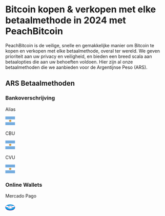 <body class="payment-methods-page">

# Bitcoin kopen & verkopen met elke betaalmethode in 2024 met PeachBitcoin

PeachBitcoin is de veilige, snelle en gemakkelijke manier om Bitcoin te kopen en verkopen met elke betaalmethode, overal ter wereld. We geven prioriteit aan uw privacy en veiligheid, en bieden een breed scala aan betaalopties die aan uw behoeften voldoen. Hier zijn al onze betaalmethoden die we aanbieden voor de Argentijnse Peso (ARS).

## ARS Betaalmethoden

### Bankoverschrijving

<div class="payment-grid">
    <div class="payment-grid-item">
        <p>Alias</p> 
        <img src="/img/faq/logoimg/argentine.png" width="30px" height="27px" alt="Bitcoin kopen met Alias, Bitcoin verkopen met Alias">
    </div>
    <div class="payment-grid-item">
        <p>CBU</p> 
        <img src="/img/faq/logoimg/argentine.png" width="30px" height="27px" alt="Bitcoin kopen met CBU, Bitcoin verkopen met CBU">
    </div>
    <div class="payment-grid-item">
        <p>CVU</p> 
        <img src="/img/faq/logoimg/argentine.png" width="30px" height="27px" alt="Bitcoin kopen met CVU, Bitcoin verkopen met CVU">
    </div>
</div>

### Online Wallets

<div class="payment-grid">
    <div class="payment-grid-item">
        <p>Mercado Pago</p> 
        <img src="/img/faq/logoimg/mercadopago.png" width="30px" height="27px" alt="Bitcoin kopen met Mercado Pago, Bitcoin verkopen met Mercado Pago">
    </div>
</div>

</body>

